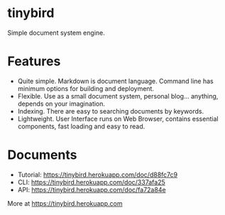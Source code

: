 # tinybird

Simple document system engine.

# Features

* Quite simple. Markdown is document language. Command line has minimum options
  for building and deployment.
* Flexible. Use as a small document system, personal blog... anything, depends
  on your imagination.
* Indexing. There are easy to searching documents by keywords.
* Lightweight. User Interface runs on Web Browser, contains essential components,
  fast loading and easy to read.

# Documents

* Tutorial: https://tinybird.herokuapp.com/doc/d88fc7c9
* CLI: https://tinybird.herokuapp.com/doc/337afa25
* API: https://tinybird.herokuapp.com/doc/fa72a84e

More at https://tinybird.herokuapp.com
